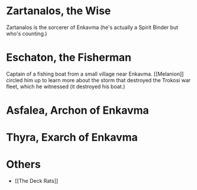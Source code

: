 # Zartanalos, the Wise
Zartanalos is the sorcerer of Enkavma (he's actually a Spirit Binder but who's counting.)

# Eschaton, the Fisherman
Captain of a fishing boat from a small village near Enkavma.  [[Melanion]] circled him up to learn more about the storm that destroyed the Trokosi war fleet, which he witnessed (it destroyed his boat.)

# Asfalea, Archon of Enkavma

# Thyra, Exarch of Enkavma

# Others
- [[The Deck Rats]]